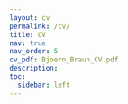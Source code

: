 ```yaml
---
layout: cv
permalink: /cv/
title: CV
nav: true
nav_order: 5
cv_pdf: Bjoern_Braun_CV.pdf
description: 
toc:
  sidebar: left
---
```

